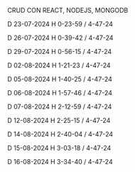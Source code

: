 CRUD CON REACT, NODEJS, MONGODB

D 23-07-2024 H 0-23-59 / 4-47-24

D 26-07-2024 H 0-39-42 / 4-47-24

D 29-07-2024 H 0-56-15 / 4-47-24

D 02-08-2024 H 1-21-23 / 4-47-24

D 05-08-2024 H 1-40-25 / 4-47-24

D 06-08-2024 H 1-57-46 / 4-47-24

D 07-08-2024 H 2-12-59 / 4-47-24

D 12-08-2024 H 2-25-15 / 4-47-24

D 14-08-2024 H 2-40-04 / 4-47-24

D 15-08-2024 H 3-03-18 / 4-47-24

D 16-08-2024 H 3-34-40 / 4-47-24
